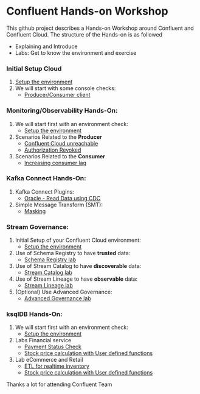 # Confluent Hands-on Workshop
This github project describes a Hands-on Workshop around Confluent and Confluent Cloud. The structure of the Hands-on is as followed
  * Explaining and Introduce 
  * Labs: Get to know the environment and exercise

### Initial Setup Cloud

1. [Setup the environment](labs/000_Setup-Env.md)
2. We will start with some console checks:
    * [Producer/Consumer client](labs/000_ProdConsClient.md)

### Monitoring/Observability Hands-On:

1. We will start first with an environment check:
    * [Setup the environment](labs/01_Setup-Env.md)
2. Scenarios Related to the **Producer**
    * [Confluent Cloud unreachable](labs/01_ProducerCCunreachable.md)
    * [Authorization Revoked](labs/01_ProducerAuthorizationRevoked.md)
3. Scenarios Related to the **Consumer**
    * [Increasing consumer lag](labs/01_ConsumerLag.md)

### Kafka Connect Hands-On:

1. Kafka Connect Plugins:
    * [Oracle - Read Data using CDC](labs/03_usecase_oracleCDC.md)
2. Simple Message Transform (SMT):
    * [Masking](labs/03_usecase_oracleSMT.md)


### Stream Governance:

1. Initial Setup of your Confluent Cloud environment:
    * [Setup the environment](labs/02_Setup-Env.md)
2. Use of Schema Registry to have **trusted** data:
    * [Schema Registry lab](labs/02_SR_lab.md)
3. Use of Stream Catalog to have **discoverable** data:
    * [Stream Catalog lab](labs/02_SC_lab.md)
4. Use of Stream Lineage to have **observable** data:
    * [Stream Lineage lab](labs/02_SL_lab.md)
5. (Optional) Use Advanced Governance:
    * [Advanced Governance lab](labs/02_AG_lab.md)


### ksqlDB Hands-On:

1. We will start first with an environment check:
    * [Setup the environment](labs/00_Setup-Env.md)
2. Labs Financial service
    * [Payment Status Check](labs/02_usecase_finserv_1.md)
    * [Stock price calculation with User defined functions](labs/02_usecase_finserv_2.md)
2. Lab eCommerce and Retail
    * [ETL for realtime inventory](labs/04_usecase_realtime_inventory_ETL.md)
    * [Stock price calculation with User defined functions](labs/02_usecase_finserv_2.md)

Thanks a lot for attending
Confluent Team